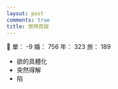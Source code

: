 ```yaml
---
layout: post
comments: true
title: 崇拜百說
---
```


:japanese_ogre: 單： -9 婚： 756 年： 323 旅： 189

- 欲的具體化
- 突然得解
- 陷

